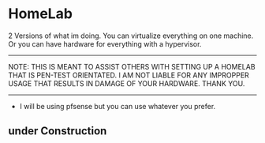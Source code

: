 # HomeLab
2 Versions of what im doing. You can virtualize everything on one machine.
Or you can have hardware for everything with a hypervisor. 

____________________________________________________________________________________________

NOTE: THIS IS MEANT TO ASSIST OTHERS WITH SETTING UP A HOMELAB THAT IS PEN-TEST ORIENTATED. 
I AM NOT LIABLE FOR ANY IMPROPPER USAGE THAT RESULTS IN DAMAGE OF YOUR HARDWARE. THANK YOU. 

____________________________________________________________________________________________


- I will be using pfsense but you can use whatever you prefer.




## under Construction

